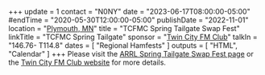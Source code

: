 +++
update = 1
contact = "N0NY"
date = "2023-06-17T08:00:00-05:00"
#endTime =  "2020-05-30T12:00:00-05:00"
publishDate = "2022-11-01"
location = "[Plymouth, MN](https://www.google.com/maps/place/West+Medicine+Lake+Community+Club/@44.9977916,-93.4325584,17z/)"
title = "TCFMC Spring Tailgate Swap Fest"
linkTitle = "TCFMC Spring Tailgate"
sponsor = "[Twin City FM Club](http://tcfmc.org)"
talkIn = "146.76- T114.8"
dates = [ "Regional Hamfests" ]
outputs = [ "HTML", "Calendar" ]
+++
Please visit the 
[ARRL Spring Tailgate Swap Fest page](http://www.arrl.org/hamfests/spring-tailgate-ham-fest-1)
or the [Twin City FM Club website](https://tcfmc.org/)
for more details.
